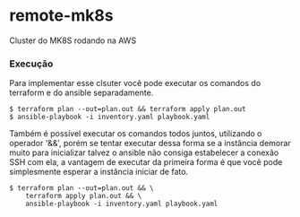 # remote-mk8s
Cluster do MK8S rodando na AWS


### Execução
Para implementar esse clsuter você pode executar os comandos do
terraform e do ansible separadamente.
```
$ terraform plan --out=plan.out && terraform apply plan.out
$ ansible-playbook -i inventory.yaml playbook.yaml
```

Também é possível executar os comandos todos juntos, utilizando o operador '&&', porém se tentar executar dessa forma se a instância demorar muito para inicializar talvez o ansible não consiga estabelecer a conexão SSH com ela, a vantagem de executar da primeira forma é que você pode simplesmente esperar a instância iniciar de fato. 
```
$ terraform plan --out=plan.out && \
    terraform apply plan.out && \
    ansible-playbook -i inventory.yaml playbook.yaml
```